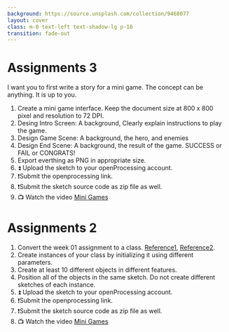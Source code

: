 ```yaml
---
background: https://source.unsplash.com/collection/9468077
layout: cover
class: m-0 text-left text-shadow-lg p-10
transition: fade-out
---
```


# Assignments 3
I want you to first write a story for a mini game. The concept can be anything. It is up to you.
1. Create a mini game interface. Keep the document size at 800 x 800 pixel and resolution to 72 DPI. 
2. Desing Intro Screen: A background, Clearly explain instructions to play the game.
3. Design Game Scene: A background, the hero, and enemies 
4. Design End Scene: A background, the result of the game. SUCCESS or FAIL or CONGRATS!
5. Export everthing as PNG in appropriate size.
6. ⏫ Upload the sketch to your openProcessing account.
7. ❗Submit the openprocessing link.
8. ❗Submit the sketch source code as zip file as well.
9. 📺 Watch the video [Mini Games](https://www.youtube.com/watch?v=f3lodYYyr24)

# Assignments 2
1. Convert the week 01 assignment to a class. [Reference1](https://openprocessing.org/sketch/2183375), [Reference2](https://openprocessing.org/sketch/2183462).
2. Create instances of your class by initializing it using different parameters.
3. Create at least 10 different objects in different features. 
4. Position all of the objects in the same sketch. Do not create different sketches of each instance.
5. ⏫ Upload the sketch to your openProcessing account.
6. ❗Submit the openprocessing link.
7. ❗Submit the sketch source code as zip file as well.
8. 📺 Watch the video [Mini Games](https://www.youtube.com/watch?v=f3lodYYyr24)
